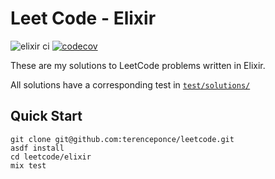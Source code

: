 # Leet Code - Elixir

![elixir ci](https://github.com/terenceponce/leetcode/actions/workflows/elixir_ci.yml/badge.svg)
[![codecov](https://codecov.io/gh/terenceponce/leetcode/graph/badge.svg?token=i7gC0Uuurl&flag=elixir)](https://codecov.io/gh/terenceponce/leetcode)

These are my solutions to LeetCode problems written in Elixir.

All solutions have a corresponding test in [`test/solutions/`](test/solutions)

## Quick Start

```
git clone git@github.com:terenceponce/leetcode.git
asdf install
cd leetcode/elixir
mix test
```
